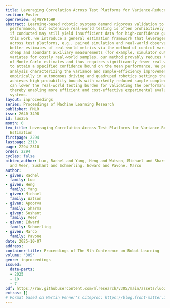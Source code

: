 ```yaml
---
title: Leveraging Correlation Across Test Platforms for Variance-Reduced Metric Estimation
section: Poster
openreview: ejV8YHTpHR
abstract: Learning-based robotic systems demand rigorous validation to assure reliable
  performance, but extensive real-world testing is often prohibitively expensive and
  if conducted may still yield insufficient data for high-confidence guarantees. In
  this work, we introduce a general estimation framework that leverages *paired* data
  across test platforms, e.g., paired simulation and real-world observations, to achieve
  better estimates of real-world metrics via the method of control variates. By incorporating
  cheap and abundant auxiliary measurements (for example, simulator outputs) as control
  variates for costly real-world samples, our method provably reduces the variance
  of Monte Carlo estimates and thus requires significantly fewer real-world samples
  to attain a specified confidence bound on the mean performance. We provide theoretical
  analysis characterizing the variance and sample-efficiency improvement, and demonstrate
  empirically in autonomous driving and quadruped robotics settings that our approach
  achieves high-probability bounds with markedly reduced sample complexity. Our technique
  can lower the real-world testing burden for validating the performance of the stack,
  thereby enabling more efficient and cost-effective experimental evaluation of robotic
  systems.
layout: inproceedings
series: Proceedings of Machine Learning Research
publisher: PMLR
issn: 2640-3498
id: luo25a
month: 0
tex_title: Leveraging Correlation Across Test Platforms for Variance-Reduced Metric
  Estimation
firstpage: 2294
lastpage: 2310
page: 2294-2310
order: 2294
cycles: false
bibtex_author: Luo, Rachel and Yang, Heng and Watson, Michael and Sharma, Apoorva
  and Veer, Sushant and Schmerling, Edward and Pavone, Marco
author:
- given: Rachel
  family: Luo
- given: Heng
  family: Yang
- given: Michael
  family: Watson
- given: Apoorva
  family: Sharma
- given: Sushant
  family: Veer
- given: Edward
  family: Schmerling
- given: Marco
  family: Pavone
date: 2025-10-07
address:
container-title: Proceedings of The 9th Conference on Robot Learning
volume: '305'
genre: inproceedings
issued:
  date-parts:
  - 2025
  - 10
  - 7
pdf: https://raw.githubusercontent.com/mlresearch/v305/main/assets/luo25a/luo25a.pdf
extras: []
# Format based on Martin Fenner's citeproc: https://blog.front-matter.io/posts/citeproc-yaml-for-bibliographies/
---
```

